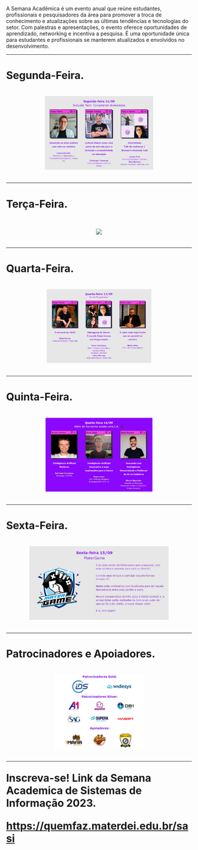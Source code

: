 A Semana Acadêmica é um evento anual que reúne estudantes, profissionais e pesquisadores da área para promover a troca de conhecimento e atualizações sobre as últimas tendências e tecnologias do setor. Com palestras e apresentações, o evento oferece oportunidades de aprendizado, networking e incentiva a pesquisa. É uma oportunidade única para estudantes e profissionais se manterem atualizados e envolvidos no desenvolvimento.

------------------------------------------------------

<h1>Segunda-Feira.<h1>

<div align=center>

<img height="200em" src="./img/segunda.png">

</div>

------------------------------------------------------

<h1>Terça-Feira.<h1>

<div align=center>

<img height="200em" src="./img/terça.png">

</div>

------------------------------------------------------

<h1>Quarta-Feira.<h1>

<div align=center>

<img height="200em" src="./img/quarta.png">

</div>

------------------------------------------------------

<h1>Quinta-Feira.<h1>

<div align=center>

<img height="200em" src="./img/quinta.png">

</div>

------------------------------------------------------

<h1>Sexta-Feira.<h1>

<div align=center>

<img height="200em" src="./img/sexta.png">

</div>

------------------------------------------------------

<h1>Patrocinadores e Apoiadores.<h1>

<div align=center>

<img height="200em" src="./img/patrocinadores-e-apoiadores.png">

</div>

------------------------------------------------------

Inscreva-se! Link da Semana Academica de Sistemas de Informação 2023.

https://quemfaz.materdei.edu.br/sasi

